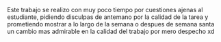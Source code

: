 Este trabajo se realizo con muy poco tiempo por cuestiones ajenas al estudiante, pidiendo disculpas de antemano 
por la calidad de la tarea y prometiendo mostrar a lo largo de la semana o despues de semana santa un cambio mas 
admirable en la calidad del trabajo por mero despecho xd

